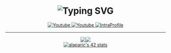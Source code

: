 <h1 align="center"><img src="https://readme-typing-svg.herokuapp.com?font=Encode+Sans+&size=25&duration=3000&pause=1000&color=A30EF7&center=true&width=435&lines=%F0%9F%91%8B+Hey!+I'm+Magnitopic;I'm+mainly+a+web+dev;A+student+at+42Madrid;And+an+all+round+tech+lover" alt="Typing SVG" /></h1>

<div align="center">
<a href="https://www.youtube.com/alejandromagnitopic">
		<img src="https://img.shields.io/badge/YouTube-red?style=for-the-badge&logo=youtube&logoColor=white" alt="Youtube"/>
</a>
<a href="https://twitter.com/magnitopic">
	<img src="https://img.shields.io/badge/Twitter-blue?style=for-the-badge&logo=twitter&logoColor=white" alt="Youtube"/>
</a>
<a href="https://profile.intra.42.fr/users/alaparic">
	<img src="https://img.shields.io/badge/Intra-000000?style=for-the-badge&logo=42&logoColor=white" alt="IntraProfile"/0>
</a>

---

<a href="https://github.com/magnitopic" style="display: flex; align-items: center;justify-content: center; flex-wrap: wrap;">
	<img align="top" src="https://github-readme-streak-stats.herokuapp.com?user=magnitopic&theme=highcontrast" />
	<img align="top" src="https://github-readme-stats-git-masterrstaa-rickstaa.vercel.app/api/top-langs/?username=magnitopic&layout=compact&theme=highcontrast" />
	<a href="https://profile.intra.42.fr/users/alaparic" target="_blank">
		<img src="https://badge42.vercel.app/api/v2/cl866nkad00400gmqnqruit61/stats?cursusId=21&coalitionId=64" alt="alaparic's 42 stats" />
	</a>
</a>

</div>
